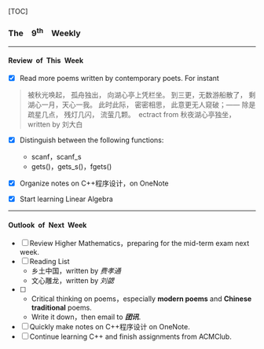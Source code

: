 [TOC]
### The&emsp;9<sup>th</sup>&emsp;Weekly
***
#### Review&ensp;of&ensp;This&ensp;Week
- [x] Read more poems written by contemporary  poets.
  For instant

>被秋光唤起，
>孤舟独出，
>向湖心亭上凭栏坐。
>到三更，无数游船散了，
>剩湖心一月，天心一我。
>此时此际，
>密密相思，
>此意更无人窥破；——
>除是疏星几点，
>残灯几闪，
>流萤几颗。
>​                         ectract from 秋夜湖心亭独坐，written by 刘大白

- [x] Distinguish between the following functions:

	- scanf，scanf_s
	- gets()，gets_s()，fgets()

- [x] Organize notes on C++程序设计，on OneNote 

- [x] Start learning Linear Algebra

***
#### Outlook&ensp;of&ensp;Next&ensp;Week
- [ ] Review Higher Mathematics，preparing for the mid-term exam next week.
- [ ] Reading List
	*  乡土中国，written by *费孝通*
	* 文心雕龙，written by *刘勰*
- [ ] * Critical thinking on poems，especially **modern poems** and **Chinese traditional** poems.
  * Write it down，then email to ***团讯***.
- [ ] Quickly make notes on C++程序设计 on OneNote.
- [ ] Continue learning C++ and finish assignments from ACMClub.

